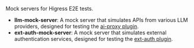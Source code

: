 Mock servers for Higress E2E tests.

- **llm-mock-server**: A mock server that simulates APIs from various LLM providers, designed for testing the [ai-proxy plugin](https://higress.cn/en/docs/latest/plugins/ai/api-provider/ai-proxy).
- **ext-auth-mock-server**: A mock server that simulates external authentication services, designed for testing the [ext-auth plugin](https://higress.cn/en/docs/latest/plugins/authentication/ext-auth).
